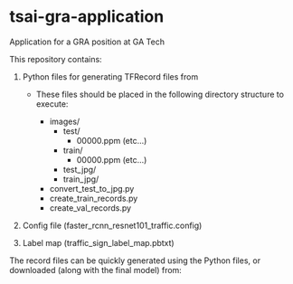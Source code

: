 # tsai-gra-application
Application for a GRA position at GA Tech

This repository contains:

1. Python files for generating TFRecord files from
     - These files should be placed in the following directory structure to execute:
        
        + images/
           + test/
              - 00000.ppm
              (etc...)
           + train/
              - 00000.ppm
              (etc...)
           + test_jpg/
           + train_jpg/
        - convert_test_to_jpg.py
        - create_train_records.py
        - create_val_records.py
        
2. Config file (faster_rcnn_resnet101_traffic.config)
3. Label map (traffic_sign_label_map.pbtxt)

The record files can be quickly generated using the Python files, or downloaded (along with the final model) from:
